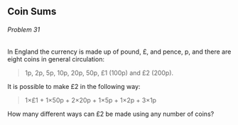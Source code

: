 ## Coin Sums
###### Problem 31

<p>In England the currency is made up of pound, £, and pence, p, and there are eight coins in general circulation:</p>
<blockquote>1p, 2p, 5p, 10p, 20p, 50p, £1 (100p) and £2 (200p).</blockquote>
<p>It is possible to make £2 in the following way:</p>
<blockquote>1×£1 + 1×50p + 2×20p + 1×5p + 1×2p + 3×1p</blockquote>
<p>How many different ways can £2 be made using any number of coins?</p>
